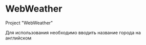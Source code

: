 # WebWeather
Project "WebWeather"

Для использования необходимо вводить название города на английском
